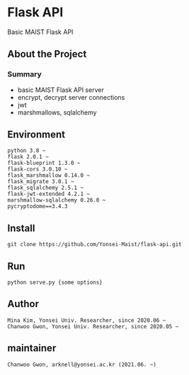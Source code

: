 # Flask API

Basic MAIST Flask API

## About the Project

### Summary
- basic MAIST Flask API server
- encrypt, decrypt server connections
- jwt
- marshmallows, sqlalchemy

## Environment
```
python 3.8 ~
flask 2.0.1 ~
flask-blueprint 1.3.0 ~
flask-cors 3.0.10 ~
flask_marshmallow 0.14.0 ~
flask_migrate 3.0.1 ~
flask_sqlalchemy 2.5.1 ~
flask-jwt-extended 4.2.1 ~
marshmallow-sqlalchemy 0.26.0 ~
pycryptodome==3.4.3
```

## Install
```
git clone https://github.com/Yonsei-Maist/flask-api.git
```

## Run
```
python serve.py {some options}
```

## Author
```
Mina Kim, Yonsei Univ. Researcher, since 2020.06 ~
Chanwoo Gwon, Yonsei Univ. Researcher, since 2020.05 ~
```

## maintainer
```
Chanwoo Gwon, arknell@yonsei.ac.kr (2021.06. ~)
```
